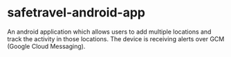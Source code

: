 safetravel-android-app
======================

An android application which allows users to add multiple locations and track the activity in those locations. The device is receiving alerts over GCM (Google Cloud Messaging).